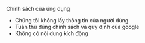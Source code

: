 Chính sách của ứng dụng
- Chúng tôi không lấy thông tin của người dùng
- Tuân thủ đúng chính sách và quy định của google 
- Không có nội dung kích động 
